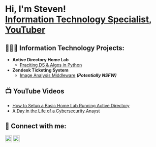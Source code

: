 <h1>Hi, I'm Steven! <br/><a href="https://github.com/stevensamps">Information Technology Specialist</a>, <a href="https://www.linkedin.com/in/steven-sampson-70a05776/"<a href="https://www.youtube.com/c/joshmadakor](https://www.youtube.com/@theladdersuccess)">YouTuber</a></h1>

<h2>🧑🏻‍💻 Information Technology Projects:</h2>

- <b>Active Directory Home Lab</b>
  - [Praciting DS & Algos in Python](https://github.com/joshmadakor1/Algorithms-Practice)
- <b>Zendesk Ticketing System </b>
  - [Image Analysis Middleware](https://github.com/joshmadakor1/4chan-Image-Analysis-Middleware-C964) <b><i>(Potentially NSFW)</b></i>

<h2>📺 YouTube Videos</h2>

- [How to Setup a Basic Home Lab Running Active Directory](https://www.youtube.com/watch?v=tiXkbuQU9ck)
- [A Day in the Life of a Cybersecurity Anayst](https://www.youtube.com/watch?v=uHy3oM7NnoU)

<h2> 🤳 Connect with me:</h2>

[<img align="left" alt="JoshMadakor | YouTube" width="22px" src="https://cdn.jsdelivr.net/npm/simple-icons@v3/icons/youtube.svg" />][youtube]
[<img align="left" alt="JoshMadakor | LinkedIn" width="22px" src="https://cdn.jsdelivr.net/npm/simple-icons@v3/icons/linkedin.svg" />][linkedin]

[youtube]: https://www.youtube.com/@theladdersuccess
[linkedin]: https://www.linkedin.com/in/steven-sampson-70a05776

<!--

Here are some ideas to get you started:

- 🔭 I’m currently working on ...
- 🌱 I’m currently learning ...
- 👯 I’m looking to collaborate on ...
- 🤔 I’m looking for help with ...
- 💬 Ask me about ...
- 📫 How to reach me: ...
- 😄 Pronouns: ...
- ⚡ Fun fact: ...
-->
